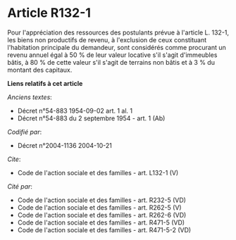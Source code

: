 # Article R132-1

Pour l'appréciation des ressources des postulants prévue à l'article L. 132-1, les biens non productifs de revenu, à
l'exclusion de ceux constituant l'habitation principale du demandeur, sont considérés comme procurant un revenu annuel égal à
50 % de leur valeur locative s'il s'agit d'immeubles bâtis, à 80 % de cette valeur s'il s'agit de terrains non bâtis et à 3 %
du montant des capitaux.

**Liens relatifs à cet article**

_Anciens textes_:

  - Décret n°54-883 1954-09-02 art. 1 al. 1
  - Décret n°54-883 du 2 septembre 1954 - art. 1 (Ab)

_Codifié par_:

  - Décret n°2004-1136 2004-10-21

_Cite_:

  - Code de l'action sociale et des familles - art. L132-1 (V)

_Cité par_:

  - Code de l'action sociale et des familles - art. R232-5 (VD)
  - Code de l'action sociale et des familles - art. R262-5 (V)
  - Code de l'action sociale et des familles - art. R262-6 (VD)
  - Code de l'action sociale et des familles - art. R471-5 (VD)
  - Code de l'action sociale et des familles - art. R471-5-2 (VD)
